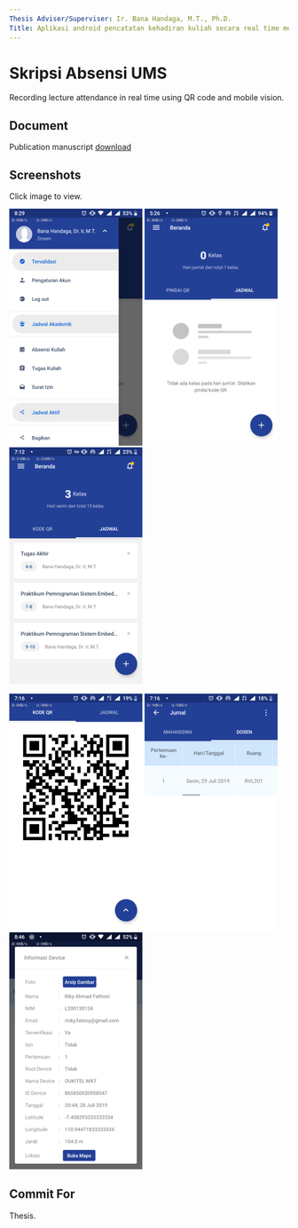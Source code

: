 ```yaml
---
Thesis Adviser/Superviser: Ir. Bana Handaga, M.T., Ph.D.
Title: Aplikasi android pencatatan kehadiran kuliah secara real time menggunakan QR code dan mobile vision di Universitas Muhammadiyah Surakarta
---
```


Skripsi Absensi UMS
=========

Recording lecture attendance in real time using QR code and mobile vision.

Document
-----------
Publication manuscript [download](https://github.com/L200130134/AbsensiUMS-Project/raw/main/doc/Publikasi%20Ilmiah_Riky%20Ahmad%20Fathoni.pdf)

Screenshots
-----------

Click image to view.

[![main refresh](https://github.com/L200130134/AbsensiUMS-Project/raw/main/screenshoots/preview/Screenshot_20190728-202947.png)](https://github.com/L200130134/AbsensiUMS-Project/raw/master/screenshoots/Screenshot_20190728-202947.png)
[![main refresh](https://github.com/L200130134/AbsensiUMS-Project/raw/main/screenshoots/preview/Screenshot_20190726-052607.png)](https://github.com/L200130134/AbsensiUMS-Project/raw/master/screenshoots/Screenshot_20190726-052607.png)
[![main refresh](https://github.com/L200130134/AbsensiUMS-Project/raw/main/screenshoots/preview/Screenshot_20190729-071251.png)](https://github.com/L200130134/AbsensiUMS-Project/raw/master/screenshoots/Screenshot_20190729-071251.png)

[![main refresh](https://github.com/L200130134/AbsensiUMS-Project/raw/main/screenshoots/preview/Screenshot_20190729-071604.png)](https://github.com/L200130134/AbsensiUMS-Project/raw/master/screenshoots/Screenshot_20190729-071604.png)
[![main refresh](https://github.com/L200130134/AbsensiUMS-Project/raw/main/screenshoots/preview/Screenshot_20190729-071653.png)](https://github.com/L200130134/AbsensiUMS-Project/raw/master/screenshoots/Screenshot_20190729-071653.png)
[![main refresh](https://github.com/L200130134/AbsensiUMS-Project/raw/main/screenshoots/preview/Screenshot_20190729-204607.png)](https://github.com/L200130134/AbsensiUMS-Project/raw/master/screenshoots/Screenshot_20190729-204607.png)

Commit For
-----------
Thesis.

